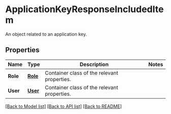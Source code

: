 # ApplicationKeyResponseIncludedItem

An object related to an application key.

## Properties
Name | Type | Description | Notes
------------ | ------------- | ------------- | -------------
**Role** | [**Role**](Role.md) | Container class of the relevant properties. |
**User** | [**User**](User.md) | Container class of the relevant properties. |

[[Back to Model list]](README.md#documentation-for-models) [[Back to API list]](README.md#documentation-for-api-endpoints) [[Back to README]](README.md)


